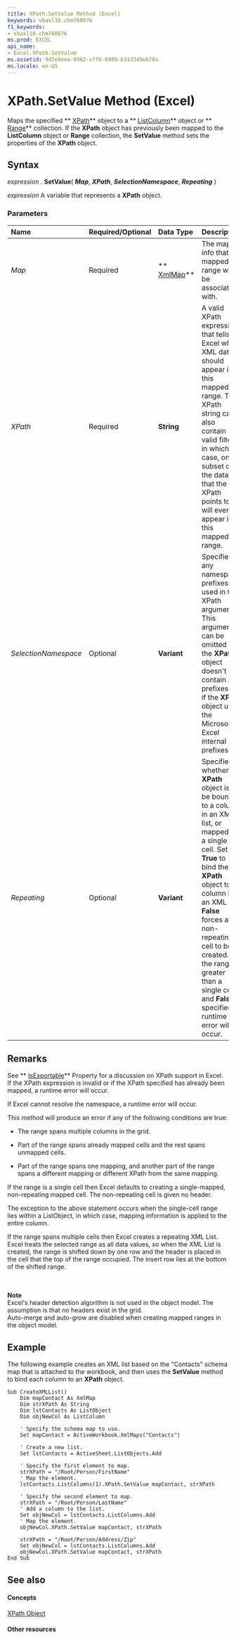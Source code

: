 ```yaml
---
title: XPath.SetValue Method (Excel)
keywords: vbaxl10.chm760076
f1_keywords:
- vbaxl10.chm760076
ms.prod: EXCEL
api_name:
- Excel.XPath.SetValue
ms.assetid: 9d7e9eea-0962-cff8-6909-b31d349eb78a
ms.locale: en-US
---
```



# XPath.SetValue Method (Excel)

Maps the specified  ** [XPath](xpath-object-excel.md)** object to a ** [ListColumn](listcolumn-object-excel.md)** object or ** [Range](range-object-excel.md)** collection. If the **XPath** object has previously been mapped to the **ListColumn** object or **Range** collection, the **SetValue** method sets the properties of the **XPath** object.
 


## Syntax

 *expression*  . **SetValue**( ***Map***, ***XPath***, ***SelectionNamespace***, ***Repeating*** )
 

 
 *expression*  A variable that represents a **XPath** object.
 

 

### Parameters



|**Name**|**Required/Optional**|**Data Type**|**Description**|
|:-----|:-----|:-----|:-----|
| _Map_|Required|** [XmlMap](xmlmap-object-excel.md)**|The map info that the mapped range will be associated with.|
| _XPath_|Required|**String**|A valid XPath expression that tells Excel what XML data should appear in this mapped range. The XPath string can also contain valid filters, in which case, only a subset of the data that the XPath points to will ever appear in this mapped range.|
| _SelectionNamespace_|Optional|**Variant**|Specifies any namespace prefixes used in the XPath argument. This argument can be omitted if the  **XPath** object doesn't contain any prefixes, or if the **XPath** object uses the Microsoft Excel internal prefixes.|
| _Repeating_|Optional|**Variant**|Specifies whether the  **XPath** object is to be bound to a column in an XML list, or mapped to a single cell. Set to **True** to bind the **XPath** object to a column in an XML list. **False** forces a non-repeating cell to be created. If the range is greater than a single cell and **False** is specified, a runtime error will occur.|

## Remarks

See  ** [IsExportable](xmlmap.isexportable-property-excel.md)** Property for a discussion on XPath support in Excel. If the XPath expression is invalid or if the XPath specified has already been mapped, a runtime error will occur.
 

 
If Excel cannot resolve the namespace, a runtime error will occur.
 

 
This method will produce an error if any of the following conditions are true:
 

 

- The range spans multiple columns in the grid.
    
 
- Part of the range spans already mapped cells and the rest spans unmapped cells.
    
 
- Part of the range spans one mapping, and another part of the range spans a different mapping or different XPath from the same mapping.
    
 

 

 
If the range is a single cell then Excel defaults to creating a single-mapped, non-repeating mapped cell. The non-repeating cell is given no header.
 

 
The exception to the above statement occurs when the single-cell range lies within a ListObject, in which case, mapping information is applied to the entire column.
 

 
If the range spans multiple cells then Excel creates a repeating XML List. Excel treats the selected range as all data values, so when the XML List is created, the range is shifted down by one row and the header is placed in the cell that the top of the range occupied. The insert row lies at the bottom of the shifted range.
 

 

 <BR/><BR/>**Note**<BR/>   Excel's header detection algorithm is not used in the object model. The assumption is that no headers exist in the grid. <BR/>Auto-merge and auto-grow are disabled when creating mapped ranges in the object model.
 


 

 

## Example

The following example creates an XML list based on the "Contacts" schema map that is attached to the workbook, and then uses the  **SetValue** method to bind each column to an **XPath** object.
 

 

```
Sub CreateXMLList() 
    Dim mapContact As XmlMap 
    Dim strXPath As String 
    Dim lstContacts As ListObject 
    Dim objNewCol As ListColumn 
 
    ' Specify the schema map to use. 
    Set mapContact = ActiveWorkbook.XmlMaps("Contacts") 
     
    ' Create a new list. 
    Set lstContacts = ActiveSheet.ListObjects.Add 
         
    ' Specify the first element to map. 
    strXPath = "/Root/Person/FirstName" 
    ' Map the element. 
    lstContacts.ListColumns(1).XPath.SetValue mapContact, strXPath 
 
    ' Specify the second element to map. 
    strXPath = "/Root/Person/LastName" 
    ' Add a column to the list. 
    Set objNewCol = lstContacts.ListColumns.Add 
    ' Map the element. 
    objNewCol.XPath.SetValue mapContact, strXPath 
 
    strXPath = "/Root/Person/Address/Zip" 
    Set objNewCol = lstContacts.ListColumns.Add 
    objNewCol.XPath.SetValue mapContact, strXPath 
End Sub 

```


## See also


#### Concepts


 
 [XPath Object](xpath-object-excel.md)
#### Other resources


 

